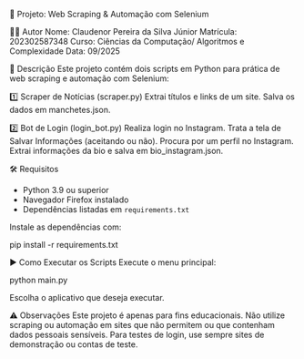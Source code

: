 🚀 Projeto: Web Scraping & Automação com Selenium

👨‍💻 Autor
Nome: Claudenor Pereira da Silva Júnior
Matrícula: 202302587348
Curso: Ciências da Computação/ Algoritmos e Complexidade
Data: 09/2025

📌 Descrição
Este projeto contém dois scripts em Python para prática de web scraping e automação com Selenium:

1️⃣ Scraper de Notícias (scraper.py)
Extrai títulos e links de um site.
Salva os dados em manchetes.json.

2️⃣ Bot de Login (login_bot.py)
Realiza login no Instagram.
Trata a tela de Salvar Informações (aceitando ou não).
Procura por um perfil no Instagram.
Extrai informações da bio e salva em bio_instagram.json.

🛠️ Requisitos
- Python 3.9 ou superior  
- Navegador Firefox instalado  
- Dependências listadas em `requirements.txt`

Instale as dependências com:

pip install -r requirements.txt

▶️ Como Executar os Scripts
Execute o menu principal:

python main.py

Escolha o aplicativo que deseja executar.

⚠️ Observações
Este projeto é apenas para fins educacionais.
Não utilize scraping ou automação em sites que não permitem ou que contenham dados pessoais sensíveis.
Para testes de login, use sempre sites de demonstração ou contas de teste.

